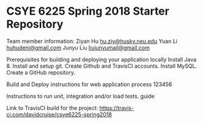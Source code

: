 # CSYE 6225 Spring 2018 Starter Repository
Team member information:
Ziyan Hu    hu.ziy@husky.neu.edu
Yuan Li     huhudeni@gmail.com
Junyu Liu   liujunyumail@gmail.com

Prerequisites for building and deploying your application locally
Install Java 8. Install and setup git. Create Github and TravisCI accounts. Install MySQL.
Create a GitHub repository.

Build and Deploy instructions for web application
process
123456

Instructions to run unit, integration and/or load tests.
guide

Link to TravisCI build for the project: https://travis-ci.com/davidcruise/csye6225-spring2018

